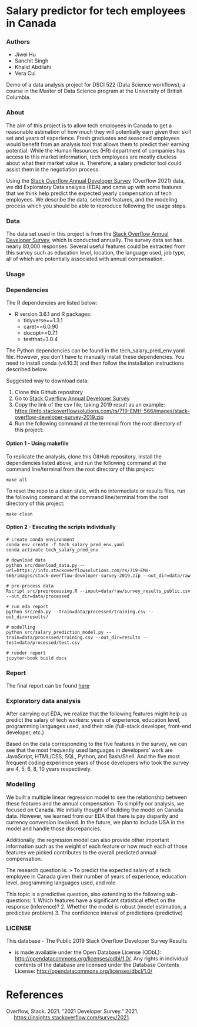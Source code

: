 
# Salary predictor for tech employees in Canada

### Authors

-   Jiwei Hu
-   Sanchit Singh
-   Khalid Abdilahi
-   Vera Cui

Demo of a data analysis project for DSCI 522 (Data Science workflows); a
course in the Master of Data Science program at the University of
British Columbia. 

### About

The aim of this project is to allow tech employees in Canada to get a
reasonable estimation of how much they will potentially earn given their
skill set and years of experience. Fresh graduates and seasoned
employees would benefit from an analysis tool that allows them to
predict their earning potential. While the Human Resources (HR)
department of companies has access to this market information, tech
employees are mostly clueless about what their market value is.
Therefore, a salary predictor tool could assist them in the negotiation
process.

Using the [Stack Overflow Annual Developer
Survey](https://insights.stackoverflow.com/survey) (Overflow 2021) data,
we did Exploratory Data analysis (EDA) and came up with some features
that we think help predict the expected yearly compensation of tech
employees. We describe the data, selected features, and the modeling
process which you should be able to reproduce following the usage steps.

### Data

The data set used in this project is from the [Stack Overflow Annual
Developer Survey](https://insights.stackoverflow.com/survey), which is
conducted annually. The survey data set has nearly 80,000 responses.
Several useful features could be extracted from this survey such as
education level, location, the language used, job type, all of which are
potentially associated with annual compensation.

### Usage

### Dependencies

The R dependencies are listed below:

-   R version 3.6.1 and R packages:
    -   tidyverse==1.3.1
    -   caret==6.0.90
    -   docopt==0.7.1
    -   testthat=3.0.4

The Python dependencies can be found in the tech_salary_pred_env.yaml
file. However, you don’t have to manually install these dependencies.
You need to install conda (v4.10.3) and then follow the installation
instructions described below.

Suggested way to download data:

1.  Clone this Github repository
2.  Go to [Stack Overflow Annual Developer
    Survey](https://insights.stackoverflow.com/survey)
3.  Copy the link of the csv file, taking 2019 result as an example:
    <https://info.stackoverflowsolutions.com/rs/719-EMH-566/images/stack-overflow-developer-survey-2019.zip>
4.  Run the following command at the terminal from the root directory of
    this project:

#### Option 1 - Using makefile

To replicate the analysis, clone this GitHub repository, install the
dependencies listed above, and run the following command at the command
line/terminal from the root directory of this project:

    make all

To reset the repo to a clean state, with no intermediate or results
files, run the following command at the command line/terminal from the
root directory of this project:

    make clean

#### Option 2 - Executing the scripts individually

    # create conda environment
    conda env create -f tech_salary_pred_env.yaml
    conda activate tech_salary_pred_env

    # download data
    python src/download_data.py --url=https://info.stackoverflowsolutions.com/rs/719-EMH-566/images/stack-overflow-developer-survey-2019.zip --out_dir=data/raw

    # pre-process data
    Rscript src/preprocessing.R --input=data/raw/survey_results_public.csv --out_dir=data/processed

    # run eda report
    python src/eda.py --train=data/processed/training.csv --out_dir=results/

    # modelling
    python src/salary_prediction_model.py --train=data/processed/training.csv --out_dir=results --test=data/processed/test.csv

    # render report
    jupyter-book build docs

### Report

The final report can be found
[here](https://github.com/UBC-MDS/tech_salary_predictor_canada_us/tree/main/docs/index.html)

### Exploratory data analysis

After carrying out EDA, we realize that the following features might
help us predict the salary of tech workers: years of experience,
education level, programming languages used, and their role (full-stack
developer, front-end developer, etc.)

Based on the data corresponding to the five features in the survey, we
can see that the most frequently used languages in developers’ work are
JavaScript, HTML/CSS, SQL, Python, and Bash/Shell. And the five most
frequent coding experience years of those developers who took the survey
are 4, 5, 6, 8, 10 years respectively.

### Modelling

We built a multiple linear regression model to see the relationship
between these features and the annual compensation. To simplify our
analysis, we focused on Canada. We initially thought of building the
model on Canada data. However, we learned from our EDA that
there is pay disparity and currency conversion involved. In the future,
we plan to include USA in the model and handle those discrepancies.

Additionally, the regression model can also provide other important
information such as the weight of each feature or how much each of those
features we picked contributes to the overall predicted annual
compensation.

The research question is: \> To predict the expected salary of a tech
employee in Canada given their number of years of experience, education
level, programming languages used, and role

This topic is a predictive question, also extending to the following
sub-questions: 1. Which features have a significant statistical effect
on the response (inference)? 2. Whether the model is robust (model
estimation, a predictive problem) 3. The confidence interval of
predictions (predictive)

### LICENSE

This database - The Public 2019 Stack Overflow Developer Survey Results
- is made available under the Open Database License (ODbL):
<http://opendatacommons.org/licenses/odbl/1.0/>. Any rights in
individual contents of the database are licensed under the Database
Contents License: <http://opendatacommons.org/licenses/dbcl/1.0/>

# References

<div id="refs" class="references csl-bib-body hanging-indent">

<div id="ref-stack_overflow_survey" class="csl-entry">

Overflow, Stack. 2021. “2021 Developer Survey.” 2021.
<https://insights.stackoverflow.com/survey/2021>.

</div>

</div>
